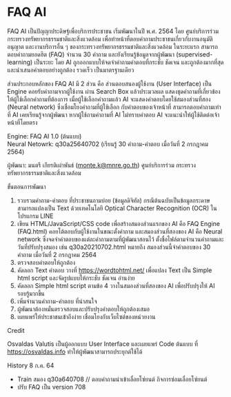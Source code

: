 # FAQ AI
FAQ AI เป็นปัญญาประดิษฐ์เพื่อบริการประชาชน เริ่มพัฒนาในปี พ.ศ. 2564 โดย ศูนย์บริการร่วม กระทรวงทรัพยากรธรรมชาติและสิ่งแวดล้อม เพื่อทำหน้าที่ตอบคำถามประชาชนเกี่ยวกับงานอนุมัติ อนุญาต และงานบริการอื่น ๆ ของกระทรวงทรัพยากรธรรมชาติและสิ่งแวดล้อม ในระยะแรก สามารถตอบคำถามยอดฮิต (FAQ) จำนวน 30 คำถาม และยังเรียนรู้ข้อมูลจากผู้พัฒนา (supervised-learning) เป็นระยะ โดย AI ถูกออกแบบให้จดจำคำถามคำตอบที่กระชับ ชัดเจน และถูกต้องมากที่สุด และนำเสนอคำตอบอย่างถูกต้อง รวดเร็ว เป็นมาตรฐานเดียว 

ส่วนประกอบหลักของ FAQ AI มี 2 ส่วน คือ ส่วนตอบสนองผู้ใช้งาน (User Interface) เป็น Engine คอยรับคำถามจากผู้ใช้งาน ผ่าน Search Box แล้วประมวลผล แสดงชุดคำถามที่เกี่ยวข้อง ให้ผู้ใช้เลือกคำถามที่ต้องการ เมื่อผู้ใช้เลือกคำถามแล้ว AI จะแสดงคำตอบโดยใช้สมองส่วนที่สอง (Neural network) ซึ่งเชื่อมโยงคำถามที่ผู้ใช้เลือก กับคำตอบของเจ้าหน้าที่ สามารถตอบคำถามเท่าที่ AI เคยเรียนรู้จากผู้พัฒนา หากผู้ใช้ถามคำถามที่ AI ไม่ทราบคำตอบ AI จะแนะนำให้ผู้ใช้ติดต่อเจ้าหน้าที่โดยตรง   

Engine: FAQ AI 1.0 (ต้นแบบ)  
Neural Netowrk: q30a25640702 (เรียนรู้ 30 คำถาม-คำตอบ เมื่อวันที่ 2 กรกฎาคม 2564) 

ผู้พัฒนา: มนตรี เกียรติเผ่าพันธ์ (monte.k@mnre.go.th) ศูนย์บริการร่วม กระทรวงทรัพยากรธรรมชาติและสิ่งแวดล้อม 

ขั้นตอนการพัฒนา
1. รวบรวมคำถาม-คำตอบ ที่ประชาชนถามบ่อย (ข้อมูลดิจิทัล) กรณีต้นฉบับเป็นข้อมูลกระดาษ สามารถแปลงเป็น Text ด้วยเทคโนโลยี Optical Character Recognition (OCR) ในโปรแกรม LINE
2. เขียน HTML/JavaScript/CSS code เพื่อสร้างสมองส่วนแรกของ AI คือ FAQ Engine (FAQ.html) คอยโต้ตอบกับผู้ใช้งานในขณะตั้งคำถาม และสมองส่วนที่สองของ AI คือ Neural network ซึ่งจดจำคำตอบของแต่ละคำถามตามที่ผู้พัฒนาสอนไว้ ตั้งชื่อไฟล์ตามจำนวนคำถามและวันที่ปรับปรุงสมอง เช่น q30a20210702.html หมายถึง สมองส่วนนี้จำคำตอบของ 30 คำถาม เมื่อวันที่ 2 กรกฎาคม 2564   
3. ตรวจสอบคำตอบให้ถูกต้อง
4. คัดลอก Text คำตอบ วางที่ https://wordtohtml.net/ เพื่อแปลง Text เป็น Simple html script และจัดรูปแบบให้กระชับ ชัดเจน อ่านง่าย
5. คัดลอก Simple html script ตามข้อ 4 วางในสมองส่วนที่สองของ AI เพื่อปรับปรุงให้ AI รอบรู้มากขึ้น
6. เพิ่มจำนวนคำถาม-คำตอบ ที่น่าสนใจ 
7. ผู้พัฒนาต้องหมั่นตรวจสอบและปรับปรุงคำตอบให้ถูกต้องเสมอ
8. เผยแพร่ให้ประชาชนเข้าถึงง่าย เชื่อมโยงกับเว็บไซต์ของหน่วยงาน

Credit

Osvaldas Valutis เป็นผู้ออกแบบ User Interface และเผยแพร่ Code ต้นแบบ ที่ https://osvaldas.info ทำให้ผู้พัฒนาสามารถประยุกต์ใช้ได้

History
8 ก.ค. 64
- Train สมอง q30a640708 // ตอบคำถามนำเข้าเลื่อยโซ่ยนต์ กิจการซ่อมเลื่อยโซ่ยนต์
- ปรับ FAQ เป็น version 708 
